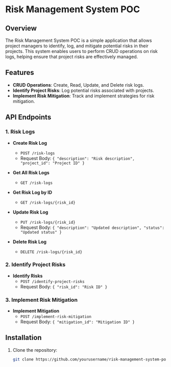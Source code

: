 # Risk Management System POC

## Overview
The Risk Management System POC is a simple application that allows project managers to identify, log, and mitigate potential risks in their projects. This system enables users to perform CRUD operations on risk logs, helping ensure that project risks are effectively managed.

## Features
- **CRUD Operations**: Create, Read, Update, and Delete risk logs.
- **Identify Project Risks**: Log potential risks associated with projects.
- **Implement Risk Mitigation**: Track and implement strategies for risk mitigation.

## API Endpoints

### 1. Risk Logs
- **Create Risk Log**
  - `POST /risk-logs`
  - Request Body: `{ "description": "Risk description", "project_id": "Project ID" }`
  
- **Get All Risk Logs**
  - `GET /risk-logs`
  
- **Get Risk Log by ID**
  - `GET /risk-logs/{risk_id}`
  
- **Update Risk Log**
  - `PUT /risk-logs/{risk_id}`
  - Request Body: `{ "description": "Updated description", "status": "Updated status" }`
  
- **Delete Risk Log**
  - `DELETE /risk-logs/{risk_id}`

### 2. Identify Project Risks
- **Identify Risks**
  - `POST /identify-project-risks`
  - Request Body: `{ "risk_id": "Risk ID" }`

### 3. Implement Risk Mitigation
- **Implement Mitigation**
  - `POST /implement-risk-mitigation`
  - Request Body: `{ "mitigation_id": "Mitigation ID" }`

## Installation
1. Clone the repository:
   ```bash
   git clone https://github.com/yourusername/risk-management-system-poc.git
